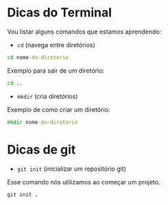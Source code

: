 # Dicas do Terminal

Vou listar alguns comandos que estamos aprendendo:

- `cd` (navega entre diretórios)
```cmd
cd nome-do-diretorio
```
Exemplo para sair de um diretório:
```cmd
cd ..
```

- `mkdir` (cria diretórios)

Exemplo de como criar um diretório:

```cmd
mkdir nome-do-diretorio
```

# Dicas de git

- `git init` (inicializar um repositório git)

Esse comando nós utilizamos ao começar um projeto. 

```console
git init .
```







